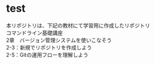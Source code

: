 # test
本リポジトリは、下記の教材にて学習用に作成したリポジトリ  
コマンドライン基礎講座  
2章　バージョン管理システムを使いこなそう  
2-3：新規でリポジトリを作成しよう  
2-5：Gitの運用フローを理解しよう